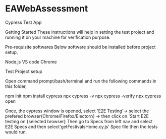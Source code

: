 # EAWebAssessment

Cypress Test App

Getting Started
These instructions will help in setting the test project and running it on your machine for verification purpose.

Pre-requisite softwares
Below software should be installed before project setup,

Node.js
VS code
Chrome

Test Project setup

Open command prompt/bash/terminal and run the following commands in this folder,

npm init
npm install cypress
npx cypress -v
npx cypress -verify
npx cypress open

Once, the cypress window is opened, select 'E2E Testing'-> select the prefered browser{Chrome/Firefox/Electorn}  -> then click on 'Start E2E testing on {selected browser}
Then go to Specs from left nav and select E2E Specs and then select'getFestivalsHome.cy.js' Spec file then the tests would run.
